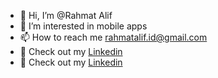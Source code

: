 - 👋 Hi, I’m @Rahmat Alif
- 👀 I’m interested in mobile apps
- 📫 How to reach me rahmatalif.id@gmail.com
- 🔗 Check out my [Linkedin](https://www.linkedin.com/in/rahmatalifa/)
- 🔗 Check out my <a href="https://linkedin.com/in/rahmatalifa/" target="_blank">Linkedin</a>

<!---
k900s10/k900s10 is a ✨ special ✨ repository because its `README.md` (this file) appears on your GitHub profile.
You can click the Preview link to take a look at your changes.
--->
